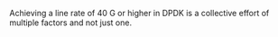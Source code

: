 Achieving a line rate of 40 G or higher in DPDK is a collective effort of multiple factors and not just one.
